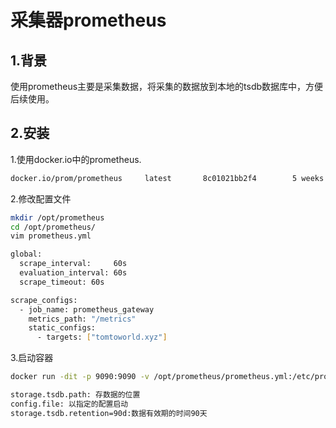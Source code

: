 # 采集器prometheus

## 1.背景

​		使用prometheus主要是采集数据，将采集的数据放到本地的tsdb数据库中，方便后续使用。

## 2.安装

1.使用docker.io中的prometheus.

~~~~bash
docker.io/prom/prometheus     latest       8c01021bb2f4        5 weeks ago         211 MB
~~~~

2.修改配置文件

~~~bash
mkdir /opt/prometheus
cd /opt/prometheus/
vim prometheus.yml

global:
  scrape_interval:     60s
  evaluation_interval: 60s
  scrape_timeout: 60s

scrape_configs:
  - job_name: prometheus_gateway
    metrics_path: "/metrics"
    static_configs:
      - targets: ["tomtoworld.xyz"]
~~~

3.启动容器

~~~bash
docker run -dit -p 9090:9090 -v /opt/prometheus/prometheus.yml:/etc/prometheus/prometheus.yml -v /opt/prometheus/prometheus-data:/prometheus -v /opt/prometheus/conf:/etc/prometheus/conf --name prometheus prom/prometheus --config.file=/etc/prometheus/prometheus.yml --storage.tsdb.path=/prometheus --storage.tsdb.retention=1d 

storage.tsdb.path: 存数据的位置
config.file: 以指定的配置启动
storage.tsdb.retention=90d:数据有效期的时间90天
~~~

